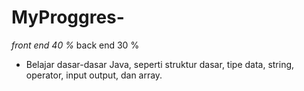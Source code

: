 # MyProggres-
*front end 40 %* 
back end 30 %
* Belajar dasar-dasar Java, seperti struktur dasar, tipe data, string, operator, input output, dan array.
